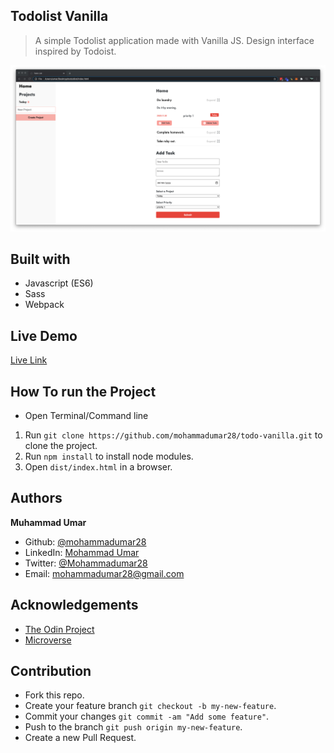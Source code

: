 ## Todolist Vanilla

> A simple Todolist application made with Vanilla JS. Design interface inspired by Todoist.

![Screenshot](public/screenshot.png)

## Built with

* Javascript (ES6)
* Sass
* Webpack

## Live Demo

[Live Link](https://raw.githack.com/mohammadumar28/todo-vanilla/todo-vanilla/dist/index.html)

## How To run the Project

* Open Terminal/Command line
1. Run `git clone https://github.com/mohammadumar28/todo-vanilla.git` to clone the project.
2. Run `npm install` to install node modules.
3. Open `dist/index.html` in a browser.

## Authors

**Muhammad Umar**
- Github: [@mohammadumar28](https://github.com/mohammadumar28)
- LinkedIn: [Mohammad Umar](https://www.linkedin.com/in/mohammadumar28/)
- Twitter: [@Mohammadumar28](https://twitter.com/Mohammadumar28)
- Email: [mohammadumar28@gmail.com](mailto:mohammadumar28@gmail.com)

## Acknowledgements

* [The Odin Project](https://www.theodinproject.com/courses/javascript/lessons/restaurant-page)
* [Microverse](https://microverse.org)

## Contribution

* Fork this repo.
* Create your feature branch `git checkout -b my-new-feature`.
* Commit your changes `git commit -am "Add some feature"`.
* Push to the branch `git push origin my-new-feature`.
* Create a new Pull Request.